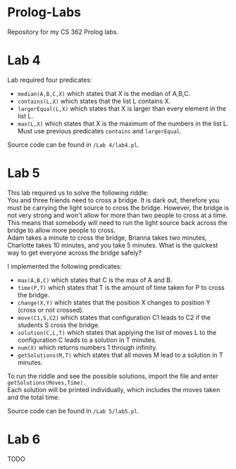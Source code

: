 # Prolog-Labs
Repository for my CS 362 Prolog labs.

# Lab 4
Lab required four predicates:
* `median(A,B,C,X)` which states that X is the median of A,B,C.
* `contains(L,X)` which states that the list L contains X.
* `largerEqual(L,X)` which states that X is larger than every element in the list L.
* `max(L,X)` which states that X is the maximum of the numbers in the list L. Must use previous predicates `contains` and `largerEqual`.

Source code can be found in `/Lab 4/lab4.pl`.

# Lab 5
This lab required us to solve the following riddle:\
You and three friends need to cross a bridge. It is dark out, therefore you must be carrying the light source to cross the bridge. However, the bridge is not very strong and won't allow for more than two people to cross at a time. This means that somebody will need to run the light source back across the bridge to allow more people to cross.\
Adam takes a minute to cross the bridge, Brianna takes two minutes, Charlotte takes 10 minutes, and you take 5 minutes. What is the quickest way to get everyone across the bridge safely?

I implemented the following predicates:
* `max(A,B,C)` which states that C is the max of A and B.
* `time(P,T)` which states that T is the amount of time taken for P to cross the bridge.
* `change(X,Y)` which states that the position X changes to position Y (cross or not crossed).
* `move(C1,S,C2)` which states that configuration C1 leads to C2 if the students S cross the bridge.
* `solution(C,L,T)` which states that applying the list of moves L to the configuration C leads to a solution in T minutes.
* `num(X)` which returns numbers 1 through infinity.
* `getSolutions(M,T)` which states that all moves M lead to a solution in T minutes.

To run the riddle and see the possible solutions, import the file and enter `getSolutions(Moves,Time).`\
Each solution will be printed individually, which includes the moves taken and the total time.

Source code can be found in `/Lab 5/lab5.pl`.

# Lab 6
TODO
